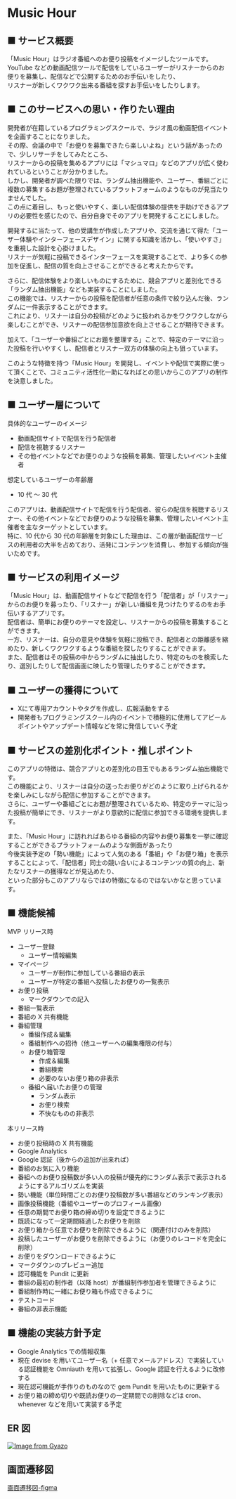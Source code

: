 # Music Hour

## ■ サービス概要

「Music Hour」はラジオ番組へのお便り投稿をイメージしたツールです。<br>
YouTube などの動画配信ツールで配信をしているユーザーがリスナーからのお便りを募集し、配信などで公開するためのお手伝いをしたり、<br>
リスナーが新しくワクワク出来る番組を探すお手伝いをしたりします。

## ■ このサービスへの思い・作りたい理由
開発者が在籍しているプログラミングスクールで、ラジオ風の動画配信イベントを企画することになりました。<br>
その際、会議の中で「お便りを募集できたら楽しいよね」という話があったので、少しリサーチをしてみたところ、<br>
リスナーからの投稿を集めるアプリには「マシュマロ」などのアプリが広く使われているということが分かりました。<br>
しかし、開発者が調べた限りでは、ランダム抽出機能や、ユーザー、番組ごとに複数の募集するお題が整理されているプラットフォームのようなものが見当たりませんでした。<br>
この点に着目し、もっと使いやすく、楽しい配信体験の提供を手助けできるアプリの必要性を感じたので、自分自身でそのアプリを開発することにしました。<br>

開発するに当たって、他の受講生が作成したアプリや、交流を通じて得た「ユーザー体験やインターフェースデザイン」に関する知識を活かし、「使いやすさ」を重視した設計を心掛けました。<br>
リスナーが気軽に投稿できるインターフェースを実現することで、より多くの参加を促進し、配信の質を向上させることができると考えたからです。<br>

さらに、配信体験をより楽しいものにするために、競合アプリと差別化できる「ランダム抽出機能」なども実装することにしました。<br>
この機能では、リスナーからの投稿を配信者が任意の条件で絞り込んだ後、ランダムに一件表示することができます。<br>
これにより、リスナーは自分の投稿がどのように扱われるかをワクワクしながら楽しむことができ、リスナーの配信参加意欲を向上させることが期待できます。<br>

加えて、「ユーザーや番組ごとにお題を整理する」ことで、特定のテーマに沿った投稿を行いやすくし、配信者とリスナー双方の体験の向上も狙っています。<br>

このような特徴を持つ「Music Hour」を開発し、イベントや配信で実際に使って頂くことで、コミュニティ活性化一助になればとの思いからこのアプリの制作を決意しました。<br>

## ■ ユーザー層について

具体的なユーザーのイメージ

- 動画配信サイトで配信を行う配信者
- 配信を視聴するリスナー
- その他イベントなどでお便りのような投稿を募集、管理したいイベント主催者

想定しているユーザーの年齢層

- 10 代 ～ 30 代

このアプリは、動画配信サイトで配信を行う配信者、彼らの配信を視聴するリスナー、その他イベントなどでお便りのような投稿を募集、管理したいイベント主催者を主なターゲットとしています。<br>
特に、10 代から 30 代の年齢層を対象にした理由は、この層が動画配信サービスの利用者の大半を占めており、活発にコンテンツを消費し、参加する傾向が強いためです。<br>

## ■ サービスの利用イメージ

「Music Hour」は、動画配信サイトなどで配信を行う「配信者」が「リスナー」からのお便りを募ったり、「リスナー」が新しい番組を見つけたりするのをお手伝いするアプリです。<br>
配信者は、簡単にお便りのテーマを設定し、リスナーからの投稿を募集することができます。<br>
一方、リスナーは、自分の意見や体験を気軽に投稿でき、配信者との距離感を縮めたり、新しくワクワクするような番組を探したりすることができます。<br>
また、配信者はその投稿の中からランダムに抽出したり、特定のものを検索したり、選別したりして配信画面に映したり管理したりすることができます。<br>

## ■ ユーザーの獲得について

- Xにて専用アカウントやタグを作成し、広報活動をする
- 開発者もプログラミングスクール内のイベントで積極的に使用してアピールポイントやアップデート情報などを常に発信していく予定

## ■ サービスの差別化ポイント・推しポイント

このアプリの特徴は、競合アプリとの差別化の目玉でもあるランダム抽出機能です。<br>
この機能により、リスナーは自分の送ったお便りがどのように取り上げられるかを楽しみにしながら配信に参加することができます。<br>
さらに、ユーザーや番組ごとにお題が整理されているため、特定のテーマに沿った投稿が簡単にでき、リスナーがより意欲的に配信に参加できる環境を提供します。<br>

また、「Music Hour」に訪れればあらゆる番組の内容やお便り募集を一挙に確認することができるプラットフォームのような側面があったり<br>
今後実装予定の「勢い機能」によって人気のある「番組」や「お便り箱」を表示することによって、「配信者」同士の競い合いによるコンテンツの質の向上、新たなリスナーの獲得などが見込めたり、<br>
といった部分もこのアプリならではの特徴になるのではないかなと思っています。<br>

## ■ 機能候補

MVP リリース時

- ユーザー登録
  - ユーザー情報編集
- マイページ
  - ユーザーが制作に参加している番組の表示
  - ユーザーが特定の番組へ投稿したお便りの一覧表示
- お便り投稿
  - マークダウンでの記入
- 番組一覧表示
- 番組の X 共有機能
- 番組管理
  - 番組作成＆編集
  - 番組制作への招待（他ユーザーへの編集権限の付与）
  - お便り箱管理
    - 作成＆編集
    - 番組検索
    - 必要のないお便り箱の非表示
  - 番組へ届いたお便りの管理
    - ランダム表示
    - お便り検索
    - 不快なものの非表示

本リリース時

- お便り投稿時の X 共有機能
- Google Analytics
- Google 認証（後からの追加が出来れば）
- 番組のお気に入り機能
- 番組へのお便り投稿数が多い人の投稿が優先的にランダム表示で表示されるようにするアルゴリズムを実装
- 勢い機能（単位時間ごとのお便り投稿数が多い番組などのランキング表示）
- 画像投稿機能（番組やユーザーのプロフィール画像）
- 任意の期間でお便り箱の締め切りを設定できるように
- 既読になって一定期間経過したお便りを削除
- お便り箱から任意でお便りを削除できるように（関連付けのみを削除）
- 投稿したユーザーがお便りを削除できるように（お便りのレコードを完全に削除）
- お便りをダウンロードできるように
- マークダウンのプレビュー追加
- 認可機能を Pundit に更新
- 番組の最初の制作者（以降 host）が番組制作参加者を管理できるように
- 番組制作時に一緒にお便り箱も作成できるように
- テストコード
- 番組の非表示機能

## ■ 機能の実装方針予定

- Google Analytics での情報収集
- 現在 devise を用いてユーザー名（+ 任意でメールアドレス）で実装している認証機能を Omniauth を用いて拡張し、Google 認証を行えるように改修する
- 現在認可機能が手作りのものなので gem Pundit を用いたものに更新する
- お便り箱の締め切りや既読お便りの一定期間での削除などは cron、whenever などを用いて実装する予定

## ER 図
[![Image from Gyazo](https://i.gyazo.com/406d8fe383fa258b8a81a032960accdc.png)](https://gyazo.com/406d8fe383fa258b8a81a032960accdc)

## 画面遷移図
[画面遷移図-figma](https://www.figma.com/design/FFtF1xlutaTtS00jt34d6X/Music-Hour-%E7%94%BB%E9%9D%A2%E9%81%B7%E7%A7%BB%E5%9B%B3?node-id=0-1&t=2una7grBrRNoVwlT-1)